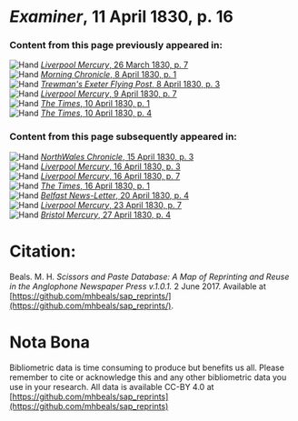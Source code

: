 # *Examiner*, 11 April 1830, p. 16  
  
### Content from this page previously appeared in:  
![Hand](http://scissorsandpaste.net/wp-content/uploads/2017/06/smallhandpointer.png) [*Liverpool Mercury*, 26 March 1830, p. 7](https://mhbeals.github.io/sap_html/Liverpool-Mercury/Liverpool-Mercury-26-March-1830-p-7)  
![Hand](http://scissorsandpaste.net/wp-content/uploads/2017/06/smallhandpointer.png) [*Morning Chronicle*, 8 April 1830, p. 1](https://mhbeals.github.io/sap_html/Morning-Chronicle/Morning-Chronicle-8-April-1830-p-1)  
![Hand](http://scissorsandpaste.net/wp-content/uploads/2017/06/smallhandpointer.png) [*Trewman's Exeter Flying Post*, 8 April 1830, p. 3](https://mhbeals.github.io/sap_html/Trewman's-Exeter-Flying-Post/Trewman's-Exeter-Flying-Post-8-April-1830-p-3)  
![Hand](http://scissorsandpaste.net/wp-content/uploads/2017/06/smallhandpointer.png) [*Liverpool Mercury*, 9 April 1830, p. 7](https://mhbeals.github.io/sap_html/Liverpool-Mercury/Liverpool-Mercury-9-April-1830-p-7)  
![Hand](http://scissorsandpaste.net/wp-content/uploads/2017/06/smallhandpointer.png) [*The Times*, 10 April 1830, p. 1](https://mhbeals.github.io/sap_html/The-Times/The-Times-10-April-1830-p-1)  
![Hand](http://scissorsandpaste.net/wp-content/uploads/2017/06/smallhandpointer.png) [*The Times*, 10 April 1830, p. 4](https://mhbeals.github.io/sap_html/The-Times/The-Times-10-April-1830-p-4)  
  
### Content from this page subsequently appeared in:  
![Hand](http://scissorsandpaste.net/wp-content/uploads/2017/06/smallhandpointer.png) [*NorthWales Chronicle*, 15 April 1830, p. 3](https://mhbeals.github.io/sap_html/NorthWales-Chronicle/NorthWales-Chronicle-15-April-1830-p-3)  
![Hand](http://scissorsandpaste.net/wp-content/uploads/2017/06/smallhandpointer.png) [*Liverpool Mercury*, 16 April 1830, p. 3](https://mhbeals.github.io/sap_html/Liverpool-Mercury/Liverpool-Mercury-16-April-1830-p-3)  
![Hand](http://scissorsandpaste.net/wp-content/uploads/2017/06/smallhandpointer.png) [*Liverpool Mercury*, 16 April 1830, p. 7](https://mhbeals.github.io/sap_html/Liverpool-Mercury/Liverpool-Mercury-16-April-1830-p-7)  
![Hand](http://scissorsandpaste.net/wp-content/uploads/2017/06/smallhandpointer.png) [*The Times*, 16 April 1830, p. 1](https://mhbeals.github.io/sap_html/The-Times/The-Times-16-April-1830-p-1)  
![Hand](http://scissorsandpaste.net/wp-content/uploads/2017/06/smallhandpointer.png) [*Belfast News-Letter*, 20 April 1830, p. 4](https://mhbeals.github.io/sap_html/Belfast-News-Letter/Belfast-News-Letter-20-April-1830-p-4)  
![Hand](http://scissorsandpaste.net/wp-content/uploads/2017/06/smallhandpointer.png) [*Liverpool Mercury*, 23 April 1830, p. 7](https://mhbeals.github.io/sap_html/Liverpool-Mercury/Liverpool-Mercury-23-April-1830-p-7)  
![Hand](http://scissorsandpaste.net/wp-content/uploads/2017/06/smallhandpointer.png) [*Bristol Mercury*, 27 April 1830, p. 4](https://mhbeals.github.io/sap_html/Bristol-Mercury/Bristol-Mercury-27-April-1830-p-4)  


# Citation: 

Beals. M. H. *Scissors and Paste Database: A Map of Reprinting and Reuse in the Anglophone Newspaper Press v.1.0.1.* 2 June 2017. Available at [https://github.com/mhbeals/sap_reprints/](https://github.com/mhbeals/sap_reprints/). 

# Nota Bona

Bibliometric data is time consuming to produce but benefits us all. Please remember to cite or acknowledge this and any other bibliometric data you use in your research. All data is available CC-BY 4.0 at [https://github.com/mhbeals/sap_reprints](https://github.com/mhbeals/sap_reprints)